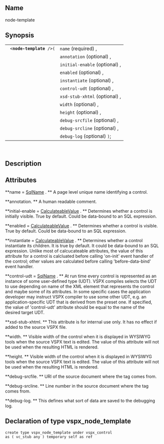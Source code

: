 <div id="vc_node_template" class="refentry">

<div class="titlepage">

</div>

<div class="refnamediv">

## Name

node-template

</div>

<div class="refsynopsisdiv">

## Synopsis

<div id="vc_syn_node_template" class="funcsynopsis">

|                               |                               |
|-------------------------------|-------------------------------|
| ` <`**`node-template`**` />(` | `name` (required) ,           |
|                               | `annotation` (optional) ,     |
|                               | `initial-enable` (optional) , |
|                               | `enabled` (optional) ,        |
|                               | `instantiate` (optional) ,    |
|                               | `control-udt` (optional) ,    |
|                               | `xsd-stub-xhtml` (optional) , |
|                               | `width` (optional) ,          |
|                               | `height` (optional) ,         |
|                               | `debug-srcfile` (optional) ,  |
|                               | `debug-srcline` (optional) ,  |
|                               | `debug-log` (optional) `)`;   |

<div class="funcprototype-spacer">

 

</div>

</div>

</div>

<div id="vc_desc_node_template" class="refsect1">

## Description

</div>

<div id="vc_attrs_node_template" class="refsect1">

## Attributes

**name =
<a href="vc_type_sqlname.html" class="link" title="SqlName">SqlName</a>
. ** A page level unique name identifying a control.

**annotation. ** A human readable comment.

**initial-enable =
<a href="vc_type_calculateablevalue.html" class="link"
title="CalculateableValue">CalculateableValue</a> . ** Determines
whether a control is initially visible. True by default. Could be
data-bound to an SQL expression.

**enabled = <a href="vc_type_calculateablevalue.html" class="link"
title="CalculateableValue">CalculateableValue</a> . ** Determines
whether a control is visible. True by default. Could be data-bound to an
SQL expression.

**instantiate = <a href="vc_type_calculateablevalue.html" class="link"
title="CalculateableValue">CalculateableValue</a> . ** Determines
whether a control instantiate its children. It is true by default. It
could be data-bound to an SQL expression. Unlike most of calcucateable
attributes, the value of this attribute for a control is calcluated
before calling 'on-init' event handler of the control; other values are
calculated before calling 'before-data-bind' event handler.

**control-udt =
<a href="vc_type_sqlname.html" class="link" title="SqlName">SqlName</a>
. ** At run time every control is represented as an instance of some
user-defined type (UDT). VSPX compiles selects the UDT to use depending
on name of the XML element that represents the control and maybe some of
its attributes. In some specific cases the application developer may
instruct VSPX compiler to use some other UDT, e.g. an
application-specific UDT that is derived from the preset one. If
specified, the value of 'control-udt' attribute should be equal to the
name of the desired target UDT.

**xsd-stub-xhtml. ** This attribute is for internal use only. It has no
effect if added to the source VSPX file.

**width. ** Visible width of the control when it is displayed in WYSIWYG
tools when the source VSPX text is edited. The value of this attribute
will not be used when the resulting HTML is rendered.

**height. ** Visible width of the control when it is displayed in
WYSIWYG tools when the source VSPX text is edited. The value of this
attribute will not be used when the resulting HTML is rendered.

**debug-srcfile. ** URI of the source document where the tag comes from.

**debug-srcline. ** Line number in the source document where the tag
comes from.

**debug-log. ** This defines what sort of data are saved to the
debugging log.

</div>

<div id="vc_udt_node_template" class="refsect1">

## Declaration of type vspx_node_template

``` screen
create type vspx_node_template under vspx_control
as ( vc_stub any ) temporary self as ref
```

</div>

</div>
